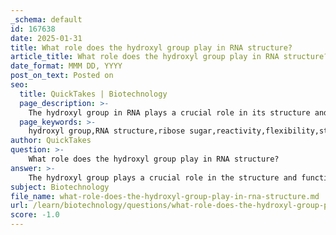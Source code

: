```yaml
---
_schema: default
id: 167638
date: 2025-01-31
title: What role does the hydroxyl group play in RNA structure?
article_title: What role does the hydroxyl group play in RNA structure?
date_format: MMM DD, YYYY
post_on_text: Posted on
seo:
  title: QuickTakes | Biotechnology
  page_description: >-
    The hydroxyl group in RNA plays a crucial role in its structure and function, enhancing reactivity, flexibility, and stability, and influencing polymerization and directionality.
  page_keywords: >-
    hydroxyl group,RNA structure,ribose sugar,reactivity,flexibility,stability,polarity,biochemical processes,ribozymes,mRNA,tRNA,rRNA
author: QuickTakes
question: >-
    What role does the hydroxyl group play in RNA structure?
answer: >-
    The hydroxyl group plays a crucial role in the structure and function of RNA. Specifically, the presence of the hydroxyl group (-OH) on the second carbon of the ribose sugar in RNA contributes to several important characteristics:\n\n1. **Increased Reactivity**: The hydroxyl group makes ribose more reactive than deoxyribose, which lacks this group. This increased reactivity is significant for RNA's role in various biochemical processes, including its involvement in catalysis and protein synthesis. The reactivity allows RNA to participate in reactions that DNA cannot, such as those involved in the formation of ribozymes (RNA molecules with catalytic activity).\n\n2. **Structural Flexibility**: The hydroxyl group contributes to the overall flexibility of the RNA molecule. This flexibility is essential for RNA to adopt various three-dimensional shapes necessary for its functions, such as forming the active sites of ribozymes or the specific structures required for tRNA and rRNA.\n\n3. **Stability Considerations**: While the hydroxyl group increases reactivity, it also makes RNA less stable than DNA. This instability is beneficial for RNA's transient roles in the cell, such as messenger RNA (mRNA) that conveys genetic information from DNA to ribosomes for protein synthesis. The temporary nature of RNA allows for rapid synthesis and degradation, which is crucial for regulating gene expression.\n\n4. **Directionality and Polymerization**: The presence of the hydroxyl group at the 2' position of ribose also influences the directionality of RNA synthesis. During polymerization, nucleotides are linked via phosphodiester bonds between the 3' hydroxyl group of one nucleotide and the 5' phosphate group of the next. This directionality is essential for the proper functioning of RNA in biological processes.\n\nIn summary, the hydroxyl group in ribose is fundamental to the reactivity, structural flexibility, and functional roles of RNA, distinguishing it from DNA and enabling its diverse biological functions.
subject: Biotechnology
file_name: what-role-does-the-hydroxyl-group-play-in-rna-structure.md
url: /learn/biotechnology/questions/what-role-does-the-hydroxyl-group-play-in-rna-structure
score: -1.0
---
```


&nbsp;